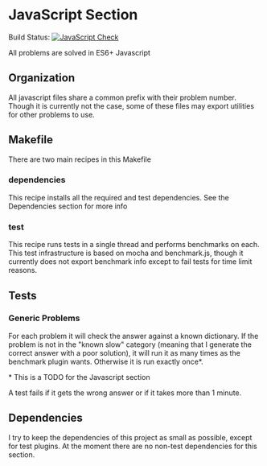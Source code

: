 # JavaScript Section

Build Status: [![JavaScript Check](https://github.com/LivInTheLookingGlass/Euler/actions/workflows/javascript.yml/badge.svg)](https://github.com/LivInTheLookingGlass/Euler/actions/workflows/javascript.yml)

All problems are solved in ES6+ Javascript

## Organization

All javascript files share a common prefix with their problem number. Though it is currently not the case, some of these files may export utilities for other problems to use.

## Makefile

There are two main recipes in this Makefile

### dependencies

This recipe installs all the required and test dependencies. See the Dependencies section for more info

### test

This recipe runs tests in a single thread and performs benchmarks on each. This test infrastructure is based on mocha and benchmark.js, though it currently does not export benchmark info except to fail tests for time limit reasons.

## Tests

### Generic Problems

For each problem it will check the answer against a known dictionary. If the problem is not in the "known slow" category (meaning that I generate the correct answer with a poor solution), it will run it as many times as the benchmark plugin wants. Otherwise it is run exactly once\*.

\* This is a TODO for the Javascript section

A test fails if it gets the wrong answer or if it takes more than 1 minute.

## Dependencies

I try to keep the dependencies of this project as small as possible, except for test plugins. At the moment there are no non-test dependencies for this section.

